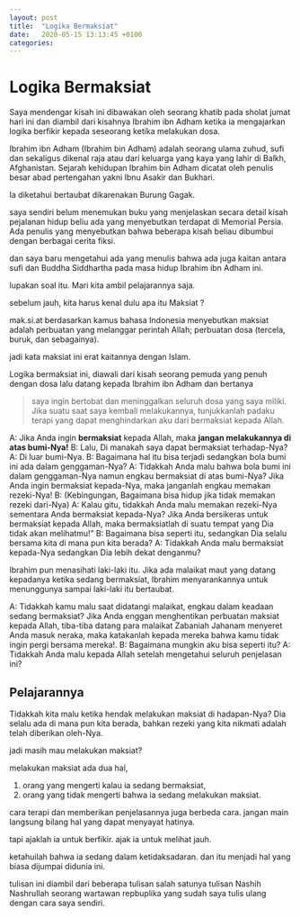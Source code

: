 ```yaml
---
layout: post
title:  "Logika Bermaksiat"
date:   2020-05-15 13:13:45 +0100
categories:
---
```


# Logika Bermaksiat

Saya mendengar kisah ini dibawakan oleh seorang khatib pada sholat jumat hari ini dan diambil dari kisahnya Ibrahim ibn Adham ketika ia mengajarkan logika berfikir kepada seseorang ketika melakukan dosa.

Ibrahim ibn Adham (Ibrahim bin Adham) adalah seorang ulama zuhud, sufi dan sekaligus dikenal raja atau dari keluarga yang kaya yang lahir di Balkh, Afghanistan. Sejarah kehidupan Ibrahim bin Adham dicatat oleh penulis besar abad pertengahan yakni Ibnu Asakir dan Bukhari.

Ia diketahui bertaubat dikarenakan Burung Gagak.

saya sendiri belum menemukan buku yang menjelaskan secara detail kisah pejalanan hidup beliu ada yang menyebutkan terdapat di Memorial Persia. Ada penulis yang menyebutkan bahwa beberapa kisah beliau dibumbui dengan berbagai cerita fiksi.

dan saya baru mengetahui ada yang menulis bahwa ada juga kaitan antara sufi dan Buddha Siddhartha pada masa hidup Ibrahim ibn Adham ini.

lupakan soal itu. Mari kita ambil pelajarannya saja.

sebelum jauh, kita harus kenal dulu apa itu Maksiat ?

mak.si.at berdasarkan kamus bahasa Indonesia menyebutkan maksiat adalah perbuatan yang melanggar perintah Allah; perbuatan dosa (tercela, buruk, dan sebagainya).

jadi kata maksiat ini erat kaitannya dengan Islam.

Logika bermaksiat ini, diawali dari kisah seorang pemuda yang penuh dengan dosa lalu datang kepada Ibrahim ibn Adham dan bertanya 

> saya ingin bertobat dan meninggalkan seluruh dosa yang saya miliki. Jika suatu saat saya kembali melakukannya, tunjukkanlah padaku terapi yang dapat menghindarkan aku dari bermaksiat kepada Allah.

A: Jika Anda ingin **bermaksiat** kepada Allah, maka __jangan melakukannya di atas bumi-Nya!__
B: Lalu, Di manakah saya dapat bermaksiat terhadap-Nya?
A: Di luar bumi-Nya.
B: Bagaimana hal itu bisa terjadi sedangkan bola bumi ini ada dalam genggaman-Nya?
A: Tidakkah Anda malu bahwa bola bumi ini dalam genggaman-Nya namun engkau bermaksiat di atas bumi-Nya?
   Jika Anda ingin bermaksiat kepada-Nya, maka janganlah engkau memakan rezeki-Nya!
B: (Kebingungan, Bagaimana bisa hidup jika tidak memakan rezeki dari-Nya)
A: Kalau gitu, tidakkah Anda malu memakan rezeki-Nya sementara Anda bermaksiat kepada-Nya?
   Jika Anda bersikeras untuk bermaksiat kepada Allah, maka bermaksiatlah di suatu tempat yang Dia tidak akan melihatmu!” 
B: Bagaimana bisa seperti itu, sedangkan Dia selalu bersama kita di mana pun kita berada?
A: Tidakkah Anda malu bermaksiat kepada-Nya sedangkan Dia lebih dekat denganmu?

Ibrahim pun menasihati laki-laki itu. Jika ada malaikat maut yang datang kepadanya ketika sedang bermaksiat, Ibrahim menyarankannya untuk menunggunya sampai laki-laki itu bertaubat.

A: Tidakkah kamu malu saat didatangi malaikat, engkau dalam keadaan sedang bermaksiat?
   Jika Anda enggan menghentikan perbuatan maksiat kepada Allah, tiba-tiba datang para malaikat Zabaniah Jahanam menyeret Anda masuk neraka, maka katakanlah kepada mereka bahwa kamu tidak ingin pergi bersama mereka!.
B: Bagaimana mungkin aku bisa seperti itu?
A: Tidakkah Anda malu kepada Allah setelah mengetahui seluruh penjelasan ini?

## Pelajarannya 
Tidakkah kita malu ketika hendak melakukan maksiat di hadapan-Nya? Dia selalu ada di mana pun kita berada, bahkan rezeki yang kita nikmati adalah telah diberikan oleh-Nya.  

jadi masih mau melakukan maksiat?

melakukan maksiat ada dua hal, 
1. orang yang mengerti kalau ia sedang bermaksiat,
2. orang yang tidak mengerti bahwa ia sedang melakukan maksiat.

cara terapi dan memberikan penjelasannya juga berbeda cara. 
jangan main langsung bilang hal yang dapat menyayat hatinya. 

tapi ajaklah ia untuk berfikir. ajak ia untuk melihat jauh.

ketahuilah bahwa ia sedang dalam ketidaksadaran. 
dan itu menjadi hal yang biasa dijumpai didunia ini.

tulisan ini diambil dari beberapa tulisan salah satunya tulisan Nashih Nashrullah seorang wartawan repbuplika yang sudah saya tulis ulang dengan cara saya sendiri.
